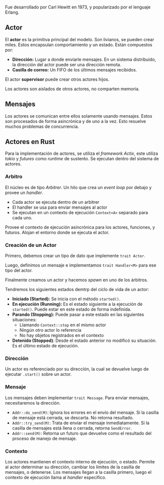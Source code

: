 Fue desarrollado por Carl Hewitt en 1973, y popularizado por el lenguaje Erlang.

## Actor

El **actor** es la primitiva principal del modelo. Son livianos, se pueden crear miles. Estos encapsulan comportamiento y un estado. Están compuestos por:

- **Dirección:** Lugar a donde enviarle mensajes. En un sistema distribuido, la dirección del actor puede ser una dirección remota.
- **Casilla de correo:** Un FIFO de los últimos mensajes recibidos.

El actor **supervisor** puede crear otros actores hijos.

Los actores son aislados de otros actores, no comparten memoria.

## Mensajes

Los actores se comunican entre ellos solamente usando mensajes. Estos son procesados de forma asincrónica y de uno a la vez. Esto resuelve muchos problemas de concurrencia.

## Actores en Rust

Para la implementación de actores, se utiliza el *framework Actix*, este utiliza *tokio* y *futures* como *runtime* de sustento. Se ejecutan dentro del sistema de actores.

### Arbitro

El núcleo es de tipo *Arbitrer*. Un hilo que crea un *event loop* por debajo y provee un *handler*.

- Cada actor se ejecuta dentro de un arbitrer
- El handler se usa para enviar mensajes al actor
- Se ejecutan en un contexto de ejecución `Context<A>` separado para cada uno.

Provee el contexto de ejecución asincrónica para los actores, funciones, y futuros. Alojan el entorno donde se ejecuta el actor.

### Creación de un Actor

Primero, debemos crear un tipo de dato que implemente `trait Actor`.

Luego, definimos un mensaje e implementamos `trait Handler<M>` para ese tipo del actor.

Finalmente creamos un actor y hacemos *spawn* en uno de los árbitros.

Tendremos los siguientes estados demtrp del ciclo de vida de un actor:

- **Iniciado (Started):** Se inicia con el método `started()`.
- **En ejecución (Running):** Es el estado siguiente a la ejecución de `started()`. Puede estar en este estado de forma indefinida.
- **Parando (Stopping):** Puede pasar a este estado en las siguientes situaciones:
	- Llamando `Context::stop` en el mismo actor
	- Ningún otro actor lo referencia
	- No hay objetos registrados en el contexto
- **Detenido (Stopped)**: Desde el estado anterior no modificó su situación. Es el último estado de ejecución.

### Dirección

Un actor es referenciado por su dirección, la cual se devuelve luego de ejecutar `.start()` sobre un actor.

### Mensaje

Los mensajes deben implementar `trait Message`. Para enviar mensajes, necesitaremos la dirección.

- `Addr::do_send(M)`: Ignora los errores en el envío del mensaje. Si la casilla de mensaje está cerrada, se descarta. No retorna resultado.
- `Addr::try_send(M)`: Trata de enviar el mensaje inmediatamente. Si la casilla de mensajes está llena o cerrada, retorna `SendError`.
- `Addr::send(M)`: Retorna un futuro que devuelve como el resultado del proceso de manejo de mensaje.

### Contexto

Los actores mantienen el contexto interno de ejecución, o estado. Permite al actor determinar su dirección, cambiar los límites de la casilla de mensajes, o detenerse. Los mensajes llegan a la casilla primero, luego el contexto de ejecución llama al *handler* especifico.
